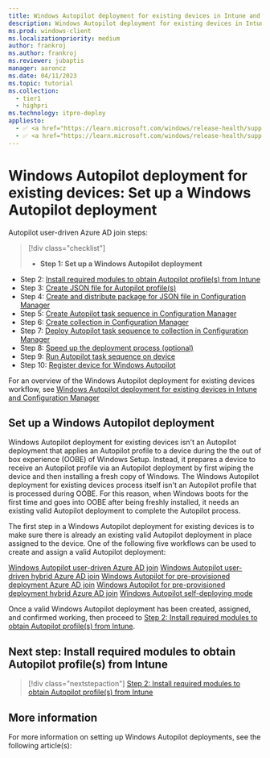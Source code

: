 ```yaml
---
title: Windows Autopilot deployment for existing devices in Intune and Configuration Manager - Step 1 of 10 - Set up a Windows Autopilot deployment
description: Windows Autopilot deployment for existing devices in Intune and Configuration Manager - Step 1 of 10 - Set up a Windows Autopilot deployment.
ms.prod: windows-client
ms.localizationpriority: medium
author: frankroj
ms.author: frankroj
ms.reviewer: jubaptis
manager: aaroncz
ms.date: 04/11/2023
ms.topic: tutorial
ms.collection: 
  - tier1
  - highpri
ms.technology: itpro-deploy
appliesto:
  - ✅ <a href="https://learn.microsoft.com/windows/release-health/supported-versions-windows-client" target="_blank">Windows 11</a>
  - ✅ <a href="https://learn.microsoft.com/windows/release-health/supported-versions-windows-client" target="_blank">Windows 10</a>
---
```


# Windows Autopilot deployment for existing devices: Set up a Windows Autopilot deployment

Autopilot user-driven Azure AD join steps:
> [!div class="checklist"]
> - **Step 1: Set up a Windows Autopilot deployment**
- Step 2: [Install required modules to obtain Autopilot profile(s) from Intune](install-modules.md)
- Step 3: [Create JSON file for Autopilot profile(s)](create-json-file.md)
- Step 4: [Create and distribute package for JSON file in Configuration Manager](create-json-package.md)
- Step 5: [Create Autopilot task sequence in Configuration Manager](create-autopilot-task-sequence.md)
- Step 6: [Create collection in Configuration Manager](create-collection.md)
- Step 7: [Deploy Autopilot task sequence to collection in Configuration Manager](deploy-autopilot-task-sequence.md)
- Step 8: [Speed up the deployment process (optional)](speed-up-deployment.md)
- Step 9: [Run Autopilot task sequence on device](run-autopilot-task-sequence.md)
- Step 10: [Register device for Windows Autopilot](register-device.md)

For an overview of the Windows Autopilot deployment for existing devices workflow, see [Windows Autopilot deployment for existing devices in Intune and Configuration Manager](existing-devices-workflow.md)

## Set up a Windows Autopilot deployment

Windows Autopilot deployment for existing devices isn't an Autopilot deployment that applies an Autopilot profile to a device during the the out of box experience (OOBE) of Windows Setup. Instead, it prepares a device to receive an Autopilot profile via an Autopilot deployment by first wiping the device and then installing a fresh copy of Windows. The Windows Autopilot deployment for existing devices process itself isn't an Autopilot profile that is processed during OOBE. For this reason, when Windows boots for the first time and goes into OOBE after being freshly installed, it needs an existing valid Autopilot deployment to complete the Autopilot process.

The first step in a Windows Autopilot deployment for existing devices is to make sure there is already an existing valid Autopilot deployment in place assigned to the device. One of the following five workflows can be used to create and assign a valid Autopilot deployment:

[Windows Autopilot user-driven Azure AD join](../user-driven/azure-ad-join-workflow.md)
[Windows Autopilot user-driven hybrid Azure AD join](../user-driven/hybrid-azure-ad-join-workflow.md)
[Windows Autopilot for pre-provisioned deployment Azure AD join](../pre-provisioning/azure-ad-join-workflow.md)
[Windows Autopilot for pre-provisioned deployment hybrid Azure AD join](../pre-provisioning/hybrid-azure-ad-join-workflow.md)
[Windows Autopilot self-deploying mode](../self-deploying/self-deploying-workflow.md)

Once a valid Windows Autopilot deployment has been created, assigned, and confirmed working, then proceed to [Step 2: Install required modules to obtain Autopilot profile(s) from Intune](install-modules.md).

## Next step: Install required modules to obtain Autopilot profile(s) from Intune

> [!div class="nextstepaction"]
> [Step 2: Install required modules to obtain Autopilot profile(s) from Intune](install-modules.md)

## More information

For more information on setting up Windows Autopilot deployments, see the following article(s):
